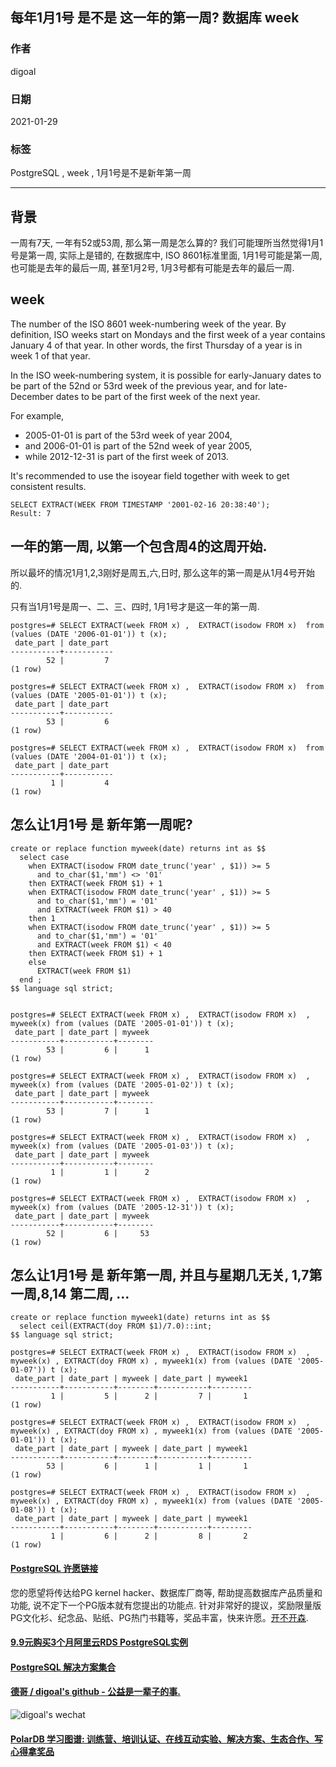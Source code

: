 ## 每年1月1号 是不是 这一年的第一周? 数据库 week   
          
### 作者          
digoal    
          
### 日期          
2021-01-29    
          
### 标签          
PostgreSQL , week , 1月1号是不是新年第一周    
          
----          
          
## 背景   
一周有7天, 一年有52或53周, 那么第一周是怎么算的? 我们可能理所当然觉得1月1号是第一周, 实际上是错的, 在数据库中, ISO 8601标准里面, 1月1号可能是第一周, 也可能是去年的最后一周, 甚至1月2号, 1月3号都有可能是去年的最后一周.   
  
## week  
  
The number of the ISO 8601 week-numbering week of the year. By definition, ISO weeks start on Mondays and the first week of a year contains January 4 of that year. In other words, the first Thursday of a year is in week 1 of that year.   
  
In the ISO week-numbering system, it is possible for early-January dates to be part of the 52nd or 53rd week of the previous year, and for late-December dates to be part of the first week of the next year.   
  
For example,   
- 2005-01-01 is part of the 53rd week of year 2004,   
- and 2006-01-01 is part of the 52nd week of year 2005,   
- while 2012-12-31 is part of the first week of 2013.   
  
It's recommended to use the isoyear field together with week to get consistent results.  
  
```  
SELECT EXTRACT(WEEK FROM TIMESTAMP '2001-02-16 20:38:40');  
Result: 7  
```  
  
## 一年的第一周, 以第一个包含周4的这周开始.  
  
所以最坏的情况1月1,2,3刚好是周五,六,日时, 那么这年的第一周是从1月4号开始的.   
  
只有当1月1号是周一、二、三、四时, 1月1号才是这一年的第一周.   
  
```  
postgres=# SELECT EXTRACT(week FROM x) ,  EXTRACT(isodow FROM x)  from (values (DATE '2006-01-01')) t (x);  
 date_part | date_part   
-----------+-----------  
        52 |         7  
(1 row)  
  
postgres=# SELECT EXTRACT(week FROM x) ,  EXTRACT(isodow FROM x)  from (values (DATE '2005-01-01')) t (x);  
 date_part | date_part   
-----------+-----------  
        53 |         6  
(1 row)  
  
postgres=# SELECT EXTRACT(week FROM x) ,  EXTRACT(isodow FROM x)  from (values (DATE '2004-01-01')) t (x);  
 date_part | date_part   
-----------+-----------  
         1 |         4  
(1 row)  
```  
  
## 怎么让1月1号 是 新年第一周呢?    
  
```  
create or replace function myweek(date) returns int as $$  
  select case   
    when EXTRACT(isodow FROM date_trunc('year' , $1)) >= 5   
      and to_char($1,'mm') <> '01'   
    then EXTRACT(week FROM $1) + 1   
    when EXTRACT(isodow FROM date_trunc('year' , $1)) >= 5   
      and to_char($1,'mm') = '01'   
      and EXTRACT(week FROM $1) > 40   
    then 1  
    when EXTRACT(isodow FROM date_trunc('year' , $1)) >= 5   
      and to_char($1,'mm') = '01'   
      and EXTRACT(week FROM $1) < 40  
    then EXTRACT(week FROM $1) + 1   
    else  
      EXTRACT(week FROM $1)   
  end ;  
$$ language sql strict;  
  
  
postgres=# SELECT EXTRACT(week FROM x) ,  EXTRACT(isodow FROM x)  , myweek(x) from (values (DATE '2005-01-01')) t (x);  
 date_part | date_part | myweek   
-----------+-----------+--------  
        53 |         6 |      1  
(1 row)  
  
postgres=# SELECT EXTRACT(week FROM x) ,  EXTRACT(isodow FROM x)  , myweek(x) from (values (DATE '2005-01-02')) t (x);  
 date_part | date_part | myweek   
-----------+-----------+--------  
        53 |         7 |      1  
(1 row)  
  
postgres=# SELECT EXTRACT(week FROM x) ,  EXTRACT(isodow FROM x)  , myweek(x) from (values (DATE '2005-01-03')) t (x);  
 date_part | date_part | myweek   
-----------+-----------+--------  
         1 |         1 |      2  
(1 row)  
  
postgres=# SELECT EXTRACT(week FROM x) ,  EXTRACT(isodow FROM x)  , myweek(x) from (values (DATE '2005-12-31')) t (x);  
 date_part | date_part | myweek   
-----------+-----------+--------  
        52 |         6 |     53  
(1 row)  
```  
  
## 怎么让1月1号 是 新年第一周, 并且与星期几无关, 1,7第一周,8,14 第二周, ...  
```  
create or replace function myweek1(date) returns int as $$  
  select ceil(EXTRACT(doy FROM $1)/7.0)::int;  
$$ language sql strict;  
  
postgres=# SELECT EXTRACT(week FROM x) ,  EXTRACT(isodow FROM x)  , myweek(x) , EXTRACT(doy FROM x) , myweek1(x) from (values (DATE '2005-01-07')) t (x);  
 date_part | date_part | myweek | date_part | myweek1   
-----------+-----------+--------+-----------+---------  
         1 |         5 |      2 |         7 |       1  
(1 row)  
  
postgres=# SELECT EXTRACT(week FROM x) ,  EXTRACT(isodow FROM x)  , myweek(x) , EXTRACT(doy FROM x) , myweek1(x) from (values (DATE '2005-01-01')) t (x);  
 date_part | date_part | myweek | date_part | myweek1   
-----------+-----------+--------+-----------+---------  
        53 |         6 |      1 |         1 |       1  
(1 row)  
  
postgres=# SELECT EXTRACT(week FROM x) ,  EXTRACT(isodow FROM x)  , myweek(x) , EXTRACT(doy FROM x) , myweek1(x) from (values (DATE '2005-01-08')) t (x);  
 date_part | date_part | myweek | date_part | myweek1   
-----------+-----------+--------+-----------+---------  
         1 |         6 |      2 |         8 |       2  
(1 row)  
```  
  
  
#### [PostgreSQL 许愿链接](https://github.com/digoal/blog/issues/76 "269ac3d1c492e938c0191101c7238216")
您的愿望将传达给PG kernel hacker、数据库厂商等, 帮助提高数据库产品质量和功能, 说不定下一个PG版本就有您提出的功能点. 针对非常好的提议，奖励限量版PG文化衫、纪念品、贴纸、PG热门书籍等，奖品丰富，快来许愿。[开不开森](https://github.com/digoal/blog/issues/76 "269ac3d1c492e938c0191101c7238216").  
  
  
#### [9.9元购买3个月阿里云RDS PostgreSQL实例](https://www.aliyun.com/database/postgresqlactivity "57258f76c37864c6e6d23383d05714ea")
  
  
#### [PostgreSQL 解决方案集合](https://yq.aliyun.com/topic/118 "40cff096e9ed7122c512b35d8561d9c8")
  
  
#### [德哥 / digoal's github - 公益是一辈子的事.](https://github.com/digoal/blog/blob/master/README.md "22709685feb7cab07d30f30387f0a9ae")
  
  
![digoal's wechat](../pic/digoal_weixin.jpg "f7ad92eeba24523fd47a6e1a0e691b59")
  
  
#### [PolarDB 学习图谱: 训练营、培训认证、在线互动实验、解决方案、生态合作、写心得拿奖品](https://www.aliyun.com/database/openpolardb/activity "8642f60e04ed0c814bf9cb9677976bd4")
  
